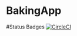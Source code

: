 # BakingApp

#Status Badges
[![CircleCI](https://circleci.com/gh/joshNic/BakingApp.svg?style=svg)](https://circleci.com/gh/joshNic/BakingApp)
